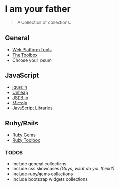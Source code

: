 # I am your father

> A Collection of collections. 

## General
* [Web Platform Tools](http://webplatformtools.org/)
* [The Toolbox](http://thetoolbox.cc/)
* [Choose your Ipsum](http://idsgn.dropmark.com/107)

## JavaScript
* [jquer.in](http://jquer.in/)
* [Unheap](http://www.unheap.com/)
* [JSDB.io](http://www.jsdb.io/)
* [Microjs](http://microjs.com/#)
* [JavaScript Libraries](http://javascriptlibraries.com/)


## Ruby/Rails
* [Ruby Gems](http://rubygems.org/gems)
* [Ruby Toolbox](https://www.ruby-toolbox.com/)

### TODOS
* ~~Include general collections~~
* Include css showcases *(Guys, what do you think?)*
* ~~Include ruby/gems collections~~
* Include bootstrap widgets collections

